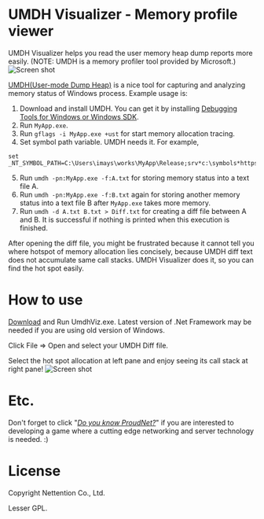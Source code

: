 # UMDH Visualizer - Memory profile viewer
UMDH Visualizer helps you read the user memory heap dump reports more easily.
(NOTE: UMDH is a memory profiler tool provided by Microsoft.)
![Screen shot](http://i.imgur.com/1WV3cBB.png)

[UMDH(User-mode Dump Heap)](http://code.logos.com/blog/2009/04/how_to_use_umdh_to_find_native_memory_leaks.html) is a nice tool for capturing and 
analyzing memory status of Windows process. Example usage is:

1. Download and install UMDH. You can get it by installing [Debugging Tools for Windows or Windows SDK](https://msdn.microsoft.com/en-us/library/windows/hardware/ff551063%28v=vs.85%29.aspx?f=255&MSPPError=-2147217396).
2. Run `MyApp.exe`.
3. Run `gflags -i MyApp.exe +ust` for start memory allocation tracing.
4. Set symbol path variable. UMDH needs it. For example,
```
set _NT_SYMBOL_PATH=C:\Users\imays\works\MyApp\Release;srv*c:\symbols*https://msdl.microsoft.com/download/symbols
```
5. Run `umdh -pn:MyApp.exe -f:A.txt` for storing memory status into a text file A.
6. Run `umdh -pn:MyApp.exe -f:B.txt` again for storing another memory status into a text file B after `MyApp.exe` takes more memory.
7. Run `umdh -d A.txt B.txt > Diff.txt` for creating a diff file between A and B. It is successful if nothing is printed when this execution is finished.

After opening the diff file, you might be frustrated because it cannot tell you where hotspot of memory allocation lies concisely, because UMDH diff text does not accumulate same call stacks. UMDH Visualizer does it, so you can find the hot spot easily.

How to use
==========
[Download](https://github.com/Nettention/UmdhViz/releases) and Run UmdhViz.exe. Latest version of .Net Framework may be needed if you are using old version of Windows.

Click File => Open and select your UMDH Diff file.

Select the hot spot allocation at left pane and enjoy seeing its call stack at right pane!
![Screen shot](http://i.imgur.com/1WV3cBB.png)

Etc.
=======
Don't forget to click "[*Do you know ProudNet?*](http://www.nettention.com)" if you are interested to developing a game where a cutting edge networking and server technology is needed. :)

License 
========
Copyright Nettention Co., Ltd.

Lesser GPL.

